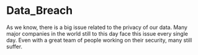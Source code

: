 # Data_Breach
As we know, there is a big issue related to the privacy of our data. Many major companies in the world still to this day face this issue every single day. Even with a great team of people working on their security, many still suffer. 
